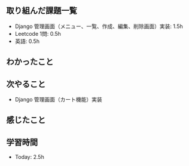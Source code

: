 ## 取り組んだ課題一覧
- Django 管理画面（メニュー、一覧、作成、編集、削除画面）実装: 1.5h
- Leetcode 1問: 0.5h
- 英語: 0.5h
## わかったこと

## 次やること
- Django 管理画面（カート機能）実装
## 感じたこと

## 学習時間
- Today: 2.5h
